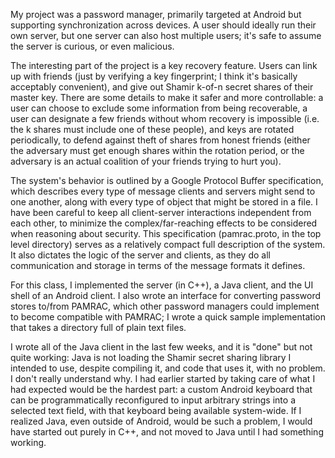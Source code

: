 My project was a password manager, primarily targeted at Android but supporting synchronization across devices.
A user should ideally run their own server, but one server can also host multiple users; it's safe to assume
the server is curious, or even malicious.

The interesting part of the project is a key recovery feature. Users can link up with friends (just by verifying
a key fingerprint; I think it's basically acceptably convenient), and give out Shamir k-of-n secret shares of their master
key. There are some details to make it safer and more controllable: a user can choose to exclude 
some information from being recoverable, a user can designate a few friends without whom recovery is impossible
(i.e. the k shares must include one of these people), and keys are rotated periodically, to defend against theft of shares
from honest friends (either the adversary must get enough shares within the rotation period, or the adversary is 
an actual coalition of your friends trying to hurt you).

The system's behavior is outlined by a Google Protocol Buffer specification, which describes every type of 
message clients and servers might send to one another, along with every type of object that might be stored
in a file. I have been careful
to keep all client-server interactions independent from each other, to minimize the complex/far-reaching
effects to be considered when reasoning about security. This specification (pamrac.proto, in the top level 
directory) serves as a relatively compact full description of the system. It also dictates the logic of the 
server and clients, as they do all communication and storage in terms of the message formats it defines.

For this class, I implemented the server (in C++), a Java client, and the UI shell of an Android client. I also 
wrote an interface for converting password stores to/from PAMRAC, which other password managers could implement 
to become compatible with PAMRAC; I wrote
a quick sample implementation that takes a directory full of plain text files.

I wrote all of the Java client in the last few weeks, and it is "done" but not quite working: Java is not loading 
the Shamir secret sharing library I intended to use, despite compiling it, and code that uses it, with no problem. 
I don't really understand why. I had earlier started by taking care of what I had expected would be the hardest part: 
a custom Android keyboard that can be programmatically reconfigured to input arbitrary strings into a selected 
text field, with that keyboard being available system-wide. If I realized Java, even outside of Android, would 
be such a problem, I would have started out purely in C++, and not moved to Java until I had something working.
